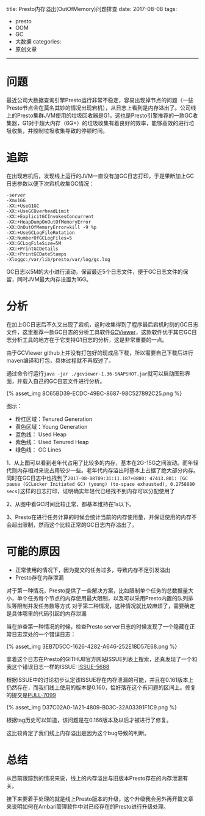 title: Presto内存溢出(OutOfMemory)问题排查
date: 2017-08-08
tags:
 - presto
 - OOM
 - GC
 - 大数据
categories:
 - 原创文章
---

# 问题

最近公司大数据查询引擎Presto运行非常不稳定，容易出现掉节点的问题（一些Presto节点会在莫名其妙的情况出现宕机），从日志上看到是内存溢出了。公司线上的Presto集群JVM使用的垃圾回收器是G1，这也是Presto引擎推荐的一款GC收集器，G1对于超大内存（6G+）的垃圾收集有着良好的效率，能够高效的进行垃圾收集，并控制垃圾收集导致的停顿时间。

<!-- more -->

# 追踪

在出现宕机后，发现线上运行的JVM一直没有加GC日志打印，于是果断加上GC日志参数以便下次宕机收集GC情况：

```
-server
-Xmx16G
-XX:+UseG1GC
-XX:+UseGCOverheadLimit
-XX:+ExplicitGCInvokesConcurrent
-XX:+HeapDumpOnOutOfMemoryError
-XX:OnOutOfMemoryError=kill -9 %p
-XX:+UseGCLogFileRotation
-XX:NumberOfGCLogFiles=5
-XX:GCLogFileSize=5M
-XX:+PrintGCDetails
-XX:+PrintGCDateStamps
-Xloggc:/var/lib/presto/var/log/gc.log
```
GC日志以5M的大小进行滚动，保留最近5个日志文件，便于GC日志文件的保留，同时JVM最大内存设置为16G。

# 分析

在加上GC日志后不久又出现了宕机，这时收集得到了程序最后宕机时刻的GC日志文件，这里推荐一款GC日志的分析工具软件[GCViewer](https://github.com/chewiebug/GCViewer)，这款软件优于其它GC日志分析工具的地方在于它支持G1日志的分析，这是非常重要的一点。

由于GCViewer github上并没有打包好的现成品下载，所以需要自己下载后进行maven编译和打包，具体过程就不再叙述了。

通过命令行运行`java -jar ./gcviewer-1.36-SNAPSHOT.jar`就可以启动图形界面，并载入自己的GC日志文件进行分析。

{% asset_img 8C65BD39-ECDC-49BC-8687-98C527892C25.png %}

图示：
 - 粉红区域：Tenured Generation
 - 黄色区域：Young Generation
 - 蓝色线：  Used Heap
 - 紫色线：  Used Tenured Heap
 - 绿色线：  GC Lines

1、从上图可以看到老年代占用了比较多的内存，基本在2G-15G之间波动。而年轻代则内存相对来说占用较少一些。老年代内存溢出时基本上占据了绝大部分内存。同时在GC日志中也找到了`2017-08-08T09:31:11.187+0800: 47413.801: [GC pause (GCLocker Initiated GC) (young) (to-space exhausted), 0.2758880 secs]`这样的日志打印，证明确实年轻代已经找不到内存可以分配使用了

2、从图中看GC时间比较正常，都基本维持在1s以下。

3、Presto在进行任务计算的时候会统计当前的内存使用量，并保证使用的内存不会超出限制，然而这个比较正常的GC日志内存溢出了。

# 可能的原因

 - 正常使用的情况下，因为提交的任务过多，导致内存不足引发溢出
 - Presto存在内存泄漏

对于第一种情况，Presto提供了一些解决方案，比如限制单个任务的总数据量大小，单个任务每个节点的内存使用最大限制，以及可以采用Presto内置的队列排队等限制并发任务数等方式
对于第二种情况，这种情况就比较麻烦了，需要确定是具体哪里的代码引起的内存泄漏

当在排查第一种情况的时候，检查Presto server日志的时候发现了一个隐藏在正常日志深处的一个错误日志：

{% asset_img 3EB7D5CC-1626-4282-A646-252E18D57E68.png %}

拿着这个日志在Presto的GITHUB官方网站ISSUE列表上搜索，还真发现了一个和我这个错误日志一样的ISSUE: [ISSUE-5688](https://github.com/prestodb/presto/issues/5688)

根据ISSUE中的讨论初步认定该ISSUE存在内存泄漏的可能，并且在0.161版本上仍然存在，而我们线上使用的版本是0.160，恰好落在这个有问题的区间上。修复的提交是[PULL-7099](https://github.com/prestodb/presto/pull/7099)

{% asset_img D37C02A0-1A21-4809-B03C-32A03391F1C9.png %}

根据tag历史可以知道，该问题是在0.166版本及以后才被进行了修复。

这比较肯定了我们线上内存溢出是因为这个bug导致的判断。

# 总结

从目前跟踪到的情况来说，线上的内存溢出与旧版本Presto存在的内存泄漏有关。

接下来要着手处理的就是线上Presto版本的升级，这个升级我会另外再开篇文章来说明如何在Ambari管理软件中对已经存在的Presto进行升级处理。

